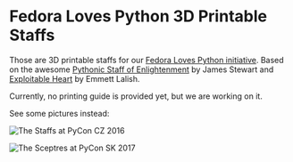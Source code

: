 Fedora Loves Python 3D Printable Staffs
=======================================

Those are 3D printable staffs for our [Fedora Loves Python
initiative](https://fedoralovespython.org/). Based on the awesome [Pythonic
Staff of Enlightenment](http://www.thingiverse.com/thing:1709203) by James
Stewart and [Exploitable Heart](http://www.thingiverse.com/thing:6190) by
Emmett Lalish.

Currently, no printing guide is provided yet, but we are working on it.

See some pictures instead:

![The Staffs at PyCon CZ 2016](https://pbs.twimg.com/media/Cv3qIzuWEAAaVJ-.jpg)

![The Sceptres at PyCon SK 2017](https://pbs.twimg.com/media/C6is3dmVwAE5fye.jpg)
